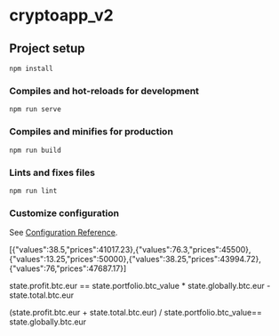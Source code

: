 # cryptoapp_v2

## Project setup

```
npm install
```

### Compiles and hot-reloads for development

```
npm run serve
```

### Compiles and minifies for production

```
npm run build
```

### Lints and fixes files

```
npm run lint
```

### Customize configuration

See [Configuration Reference](https://cli.vuejs.org/config/).

[{"values":38.5,"prices":41017.23},{"values":76.3,"prices":45500},{"values":13.25,"prices":50000},{"values":38.25,"prices":43994.72},{"values":76,"prices":47687.17}]

state.profit.btc.eur == state.portfolio.btc_value \* state.globally.btc.eur - state.total.btc.eur

(state.profit.btc.eur + state.total.btc.eur) / state.portfolio.btc_value== state.globally.btc.eur
